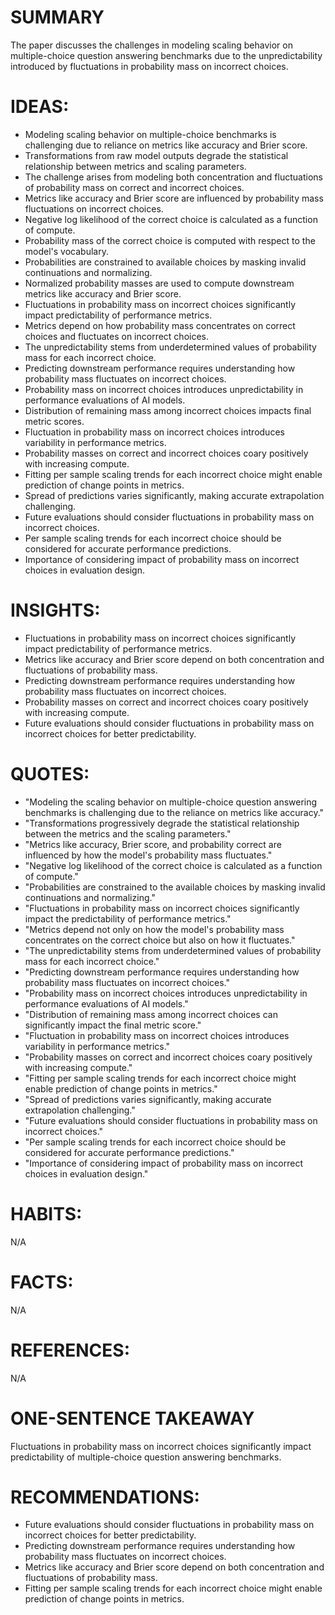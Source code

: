 # SUMMARY
The paper discusses the challenges in modeling scaling behavior on multiple-choice question answering benchmarks due to the unpredictability introduced by fluctuations in probability mass on incorrect choices.

# IDEAS:
- Modeling scaling behavior on multiple-choice benchmarks is challenging due to reliance on metrics like accuracy and Brier score.
- Transformations from raw model outputs degrade the statistical relationship between metrics and scaling parameters.
- The challenge arises from modeling both concentration and fluctuations of probability mass on correct and incorrect choices.
- Metrics like accuracy and Brier score are influenced by probability mass fluctuations on incorrect choices.
- Negative log likelihood of the correct choice is calculated as a function of compute.
- Probability mass of the correct choice is computed with respect to the model's vocabulary.
- Probabilities are constrained to available choices by masking invalid continuations and normalizing.
- Normalized probability masses are used to compute downstream metrics like accuracy and Brier score.
- Fluctuations in probability mass on incorrect choices significantly impact predictability of performance metrics.
- Metrics depend on how probability mass concentrates on correct choices and fluctuates on incorrect choices.
- The unpredictability stems from underdetermined values of probability mass for each incorrect choice.
- Predicting downstream performance requires understanding how probability mass fluctuates on incorrect choices.
- Probability mass on incorrect choices introduces unpredictability in performance evaluations of AI models.
- Distribution of remaining mass among incorrect choices impacts final metric scores.
- Fluctuation in probability mass on incorrect choices introduces variability in performance metrics.
- Probability masses on correct and incorrect choices coary positively with increasing compute.
- Fitting per sample scaling trends for each incorrect choice might enable prediction of change points in metrics.
- Spread of predictions varies significantly, making accurate extrapolation challenging.
- Future evaluations should consider fluctuations in probability mass on incorrect choices.
- Per sample scaling trends for each incorrect choice should be considered for accurate performance predictions.
- Importance of considering impact of probability mass on incorrect choices in evaluation design.

# INSIGHTS:
- Fluctuations in probability mass on incorrect choices significantly impact predictability of performance metrics.
- Metrics like accuracy and Brier score depend on both concentration and fluctuations of probability mass.
- Predicting downstream performance requires understanding how probability mass fluctuates on incorrect choices.
- Probability masses on correct and incorrect choices coary positively with increasing compute.
- Future evaluations should consider fluctuations in probability mass on incorrect choices for better predictability.

# QUOTES:
- "Modeling the scaling behavior on multiple-choice question answering benchmarks is challenging due to the reliance on metrics like accuracy."
- "Transformations progressively degrade the statistical relationship between the metrics and the scaling parameters."
- "Metrics like accuracy, Brier score, and probability correct are influenced by how the model's probability mass fluctuates."
- "Negative log likelihood of the correct choice is calculated as a function of compute."
- "Probabilities are constrained to the available choices by masking invalid continuations and normalizing."
- "Fluctuations in probability mass on incorrect choices significantly impact the predictability of performance metrics."
- "Metrics depend not only on how the model's probability mass concentrates on the correct choice but also on how it fluctuates."
- "The unpredictability stems from underdetermined values of probability mass for each incorrect choice."
- "Predicting downstream performance requires understanding how probability mass fluctuates on incorrect choices."
- "Probability mass on incorrect choices introduces unpredictability in performance evaluations of AI models."
- "Distribution of remaining mass among incorrect choices can significantly impact the final metric score."
- "Fluctuation in probability mass on incorrect choices introduces variability in performance metrics."
- "Probability masses on correct and incorrect choices coary positively with increasing compute."
- "Fitting per sample scaling trends for each incorrect choice might enable prediction of change points in metrics."
- "Spread of predictions varies significantly, making accurate extrapolation challenging."
- "Future evaluations should consider fluctuations in probability mass on incorrect choices."
- "Per sample scaling trends for each incorrect choice should be considered for accurate performance predictions."
- "Importance of considering impact of probability mass on incorrect choices in evaluation design."

# HABITS:
N/A

# FACTS:
N/A

# REFERENCES:
N/A

# ONE-SENTENCE TAKEAWAY
Fluctuations in probability mass on incorrect choices significantly impact predictability of multiple-choice question answering benchmarks.

# RECOMMENDATIONS:
- Future evaluations should consider fluctuations in probability mass on incorrect choices for better predictability.
- Predicting downstream performance requires understanding how probability mass fluctuates on incorrect choices.
- Metrics like accuracy and Brier score depend on both concentration and fluctuations of probability mass.
- Fitting per sample scaling trends for each incorrect choice might enable prediction of change points in metrics.